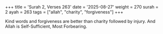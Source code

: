 +++
title = 'Surah 2, Verses 263'
date = '2025-08-27'
weight = 270
surah = 2
ayah = 263
tags = ["allah", "charity", "forgiveness"]
+++

Kind words and forgiveness are better than charity followed by injury. And Allah is Self-Sufficient, Most Forbearing.